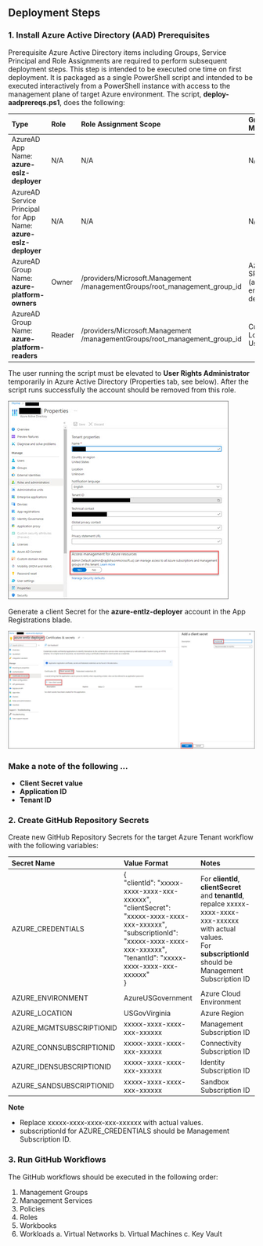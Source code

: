 ## Deployment Steps
### 1. Install Azure Active Directory (AAD) Prerequisites
Prerequisite Azure Active Directory items including Groups, Service Principal and Role Assignments are required to perform subsequent deployment steps.  This step is intended to be executed one time on first deployment.  It is packaged as a single PowerShell script and intended to be executed interactively from a PowerShell instance with access to the management plane of target Azure environment.  The script, **deploy-aadprereqs.ps1**, does the following:

|  Type                                    |  Role  | Role Assignment Scope                                                     | Group Members|
|:-----------------------------------------|:-------|:--------------------------------------------------------------------------|:-------------|
| AzureAD App<br>Name: **azure-eslz-deployer**| N/A    | N/A                                                                       | N/A          |
| AzureAD Service Principal for App<br>Name: **azure-eslz-deployer**| N/A   | N/A                                                  | N/A          |
| AzureAD Group<br>Name:  **azure-platform-owners** | Owner | /providers/Microsoft.Management<br>/managementGroups/root_management_group_id | AzureAD SPN (azure-entlz-deployer)|
| AzureAD Group<br>Name: **azure-platform-readers** | Reader| /providers/Microsoft.Management<br>/managementGroups/root_management_group_id | Currently LoggedIn User |



The user running the script must be elevated to **User Rights Administrator** temporarily in Azure Active Directory (Properties tab, see below).  After the script runs successfully the account should be removed from this role.

![](User-Rights-Administrator.jpg)

Generate a client Secret for the **azure-entlz-deployer** account in the App Registrations blade.  

![](Client-Secret.jpg)

### Make a note of the following ... 
- **Client Secret value**
- **Application ID**
- **Tenant ID**

### 2. Create GitHub Repository Secrets
Create new GitHub Repository Secrets for the target Azure Tenant workflow with the following variables:

|  Secret Name              |  Value Format                                          | Notes                                         |
|:--------------------------|:-------------------------------------------------------| :---------------------------------------------|
| AZURE_CREDENTIALS         | { <br>   "clientId": "xxxxx-xxxx-xxxx-xxx-xxxxxx", <br>  "clientSecret": "xxxxx-xxxx-xxxx-xxx-xxxxxx", <br>       "subscriptionId": "xxxxx-xxxx-xxxx-xxx-xxxxxx", <br>     "tenantId": "xxxxx-xxxx-xxxx-xxx-xxxxxx" <br>         } | For **clientId**, **clientSecret** and **tenantId**,<br> repalce xxxxx-xxxx-xxxx-xxx-xxxxxx with actual values.<br> For **subscriptionId** should be Management Subscription ID               |
| AZURE_ENVIRONMENT         | AzureUSGovernment                                      | Azure Cloud Environment      |
| AZURE_LOCATION            | USGovVirginia                                          | Azure Region                 |
| AZURE_MGMTSUBSCRIPTIONID  | xxxxx-xxxx-xxxx-xxx-xxxxxx                             | Management Subscription ID   |
| AZURE_CONNSUBSCRIPTIONID  | xxxxx-xxxx-xxxx-xxx-xxxxxx                             | Connectivity Subscription ID |
| AZURE_IDENSUBSCRIPTIONID  | xxxxx-xxxx-xxxx-xxx-xxxxxx                             | Identity Subscription ID     |
| AZURE_SANDSUBSCRIPTIONID  | xxxxx-xxxx-xxxx-xxx-xxxxxx                             | Sandbox Subscription ID      |

**Note** 
- Replace xxxxx-xxxx-xxxx-xxx-xxxxxx with actual values.
- subscriptionId for AZURE_CREDENTIALS should be Management Subscription ID.


### 3. Run GitHub Workflows
The GitHub workflows should be executed in the following order:
1. Management Groups
2. Management Services
3. Policies
4. Roles
5. Workbooks
6. Workloads
    a. Virtual Networks
    b. Virtual Machines
    c. Key Vault
